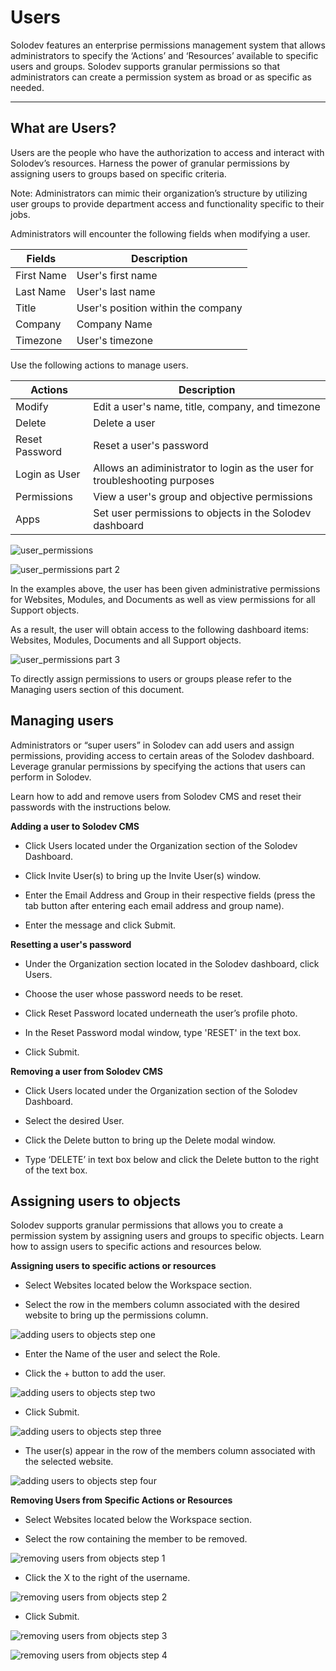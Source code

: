 
# Users

Solodev features an enterprise permissions management system that allows administrators to specify the ‘Actions’ and ‘Resources’ available to specific users and groups. Solodev supports granular permissions so that administrators can create a permission system as broad or as specific as needed.

---

## What are Users?

Users are the people who have the authorization to access and interact with Solodev’s resources. Harness the power of granular permissions by assigning users to groups based on specific criteria.  

Note: Administrators can mimic their organization’s structure by utilizing user groups to provide department access and functionality specific to their jobs. 

Administrators will encounter the following fields when modifying a user.

| Fields | Description |
| ----------- | ----------- |
| First Name | User's first name |
| Last Name | User's last name |
| Title | User's position within the company |
| Company | Company Name |
| Timezone | User's timezone |  


Use the following actions to manage users. 



| Actions | Description |
| ----------- | ----------- |
| Modify | Edit a user's name, title, company, and timezone |
| Delete | Delete a user |
| Reset Password | Reset a user's password |
| Login as User | Allows an adiministrator to login as the user for troubleshooting purposes |
| Permissions | View a user's group and objective permissions |
| Apps | Set user permissions to objects in the Solodev dashboard |

 

![user_permissions](user_permissions.jpg)

![user_permissions part 2](user_permissions_p2.jpg)


In the examples above, the user has been given administrative permissions for Websites, Modules, and Documents as well as view permissions for all Support objects. 

As a result, the user will obtain access to the following dashboard items: Websites, Modules, Documents and all Support objects.

![user_permissions part 3](user_permissions_p3.jpg)

To directly assign permissions to users or groups please refer to the Managing users section of this document.  


## Managing users

Administrators or “super users” in Solodev can add users and assign permissions, providing access to certain areas of the Solodev dashboard. Leverage granular permissions by specifying the actions that users can perform in Solodev.  

Learn how to add and remove users from Solodev CMS and reset their passwords with the instructions below.  

**Adding a user to Solodev CMS**

- Click Users located under the Organization section of the Solodev Dashboard.

- Click Invite User(s) to bring up the Invite User(s) window.

- Enter the Email Address and Group in their respective fields (press the tab button after entering each email address and group name).

- Enter the message and click Submit.

**Resetting a user's password**

- Under the Organization section located in the Solodev dashboard, click Users.

- Choose the user whose password needs to be reset.

- Click Reset Password located underneath the user’s profile photo. 

- In the Reset Password modal window, type 'RESET' in the text box. 

- Click Submit.

**Removing a user from Solodev CMS**

- Click Users located under the Organization section of the Solodev Dashboard.

- Select the desired User.

- Click the Delete button to bring up the Delete modal window.

- Type ‘DELETE’ in text box below and click the Delete button to the right of the text box.

## Assigning users to objects

Solodev supports granular permissions that allows you to create a permission system by assigning users and groups to specific objects. Learn how to assign users to specific actions and resources below. 

**Assigning users to specific actions or resources**

- Select Websites located below the Workspace section. 

- Select the row in the members column associated with the desired website to bring up the permissions column.

![adding users to objects step one](adding_users_to_objects.jpg)

- Enter the Name of the user and select the Role.

- Click the + button to add the user. 

![adding users to objects step two](adding_users_to_objects_p2.jpg)

- Click Submit. 

![adding users to objects step three](adding_users_to_objects_p3.jpg)

- The user(s) appear in the row of the members column associated with the selected website. 

![adding users to objects step four](adding_removing_users_to_objects_p4(1).jpg)


**Removing Users from Specific Actions or Resources**

- Select Websites located below the Workspace section. 

- Select the row containing the member to be removed.

![removing users from objects step 1](adding_removing_users_to_objects_p4(2).jpg)

- Click the X to the right of the username.

![removing users from objects step 2](removing_users_from_objects_p2.jpg)

- Click Submit.

![removing users from objects step 3](removing_users_from_objects_p3.jpg)

![removing users from objects step 4](removing_users_from_objects_p4.jpg)